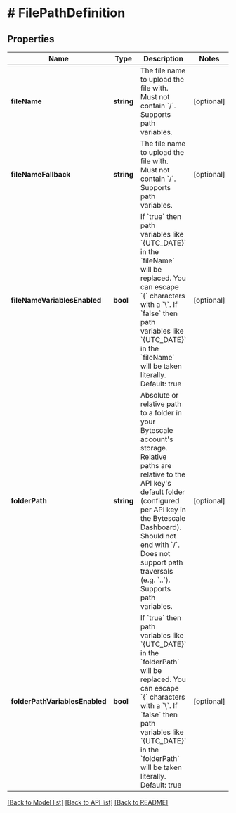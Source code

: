 # # FilePathDefinition

## Properties

Name | Type | Description | Notes
------------ | ------------- | ------------- | -------------
**fileName** | **string** | The file name to upload the file with.  Must not contain &#x60;/&#x60;.  Supports path variables. | [optional]
**fileNameFallback** | **string** | The file name to upload the file with.  Must not contain &#x60;/&#x60;.  Supports path variables. | [optional]
**fileNameVariablesEnabled** | **bool** | If &#x60;true&#x60; then path variables like &#x60;{UTC_DATE}&#x60; in the &#x60;fileName&#x60; will be replaced. You can escape &#x60;{&#x60; characters with a &#x60;\\&#x60;.  If &#x60;false&#x60; then path variables like &#x60;{UTC_DATE}&#x60; in the &#x60;fileName&#x60; will be taken literally.  Default: true | [optional]
**folderPath** | **string** | Absolute or relative path to a folder in your Bytescale account&#39;s storage.  Relative paths are relative to the API key&#39;s default folder (configured per API key in the Bytescale Dashboard).  Should not end with &#x60;/&#x60;.  Does not support path traversals (e.g. &#x60;..&#x60;).  Supports path variables. | [optional]
**folderPathVariablesEnabled** | **bool** | If &#x60;true&#x60; then path variables like &#x60;{UTC_DATE}&#x60; in the &#x60;folderPath&#x60; will be replaced. You can escape &#x60;{&#x60; characters with a &#x60;\\&#x60;.  If &#x60;false&#x60; then path variables like &#x60;{UTC_DATE}&#x60; in the &#x60;folderPath&#x60; will be taken literally.  Default: true | [optional]

[[Back to Model list]](../../README.md#models) [[Back to API list]](../../README.md#endpoints) [[Back to README]](../../README.md)
